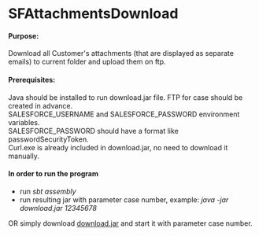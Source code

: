 # SFAttachmentsDownload
#### Purpose:
Download all Customer's attachments (that are displayed as separate emails) to current folder and upload them on ftp.

#### Prerequisites:
Java should be installed to run download.jar file.
FTP for case should be created in advance.  
SALESFORCE_USERNAME and SALESFORCE_PASSWORD environment variables.  
SALESFORCE_PASSWORD should have a format like passwordSecurityToken.  
Curl.exe is already included in download.jar, no need to download it manually.

#### In order to run the program

- run *sbt assembly*
- run resulting jar with parameter case number, example:
*java -jar download.jar 12345678*

OR simply download [download.jar](https://github.com/kkrasilschikova/SFAttachmentsDownload/target/scala-2.12/download.jar) and start it with parameter case number.
